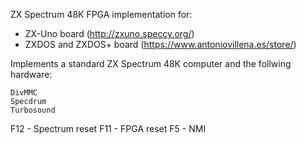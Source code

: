 ZX Spectrum 48K FPGA implementation for:
- ZX-Uno board (http://zxuno.speccy.org/)
- ZXDOS and ZXDOS+ board (https://www.antoniovillena.es/store/)

Implements a standard ZX Spectrum 48K computer and the follwing hardware:

    DivMMC
    Specdrum
    Turbosound

F12 - Spectrum reset
F11 - FPGA reset
F5  - NMI
